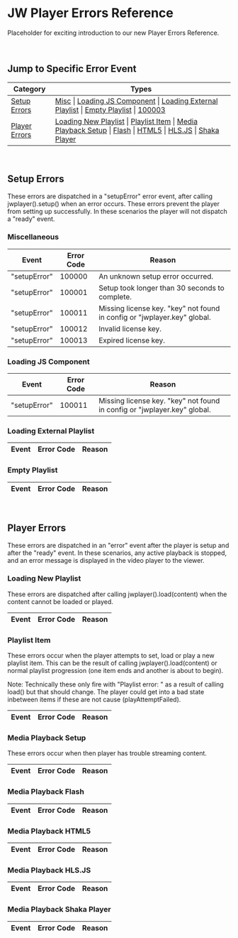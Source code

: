 # JW Player Errors Reference

Placeholder for exciting introduction to our new Player Errors Reference.

<br/>

## Jump to Specific Error Event

|Category|Types|
|---|---|
|[Setup Errors](#setup)|[Misc](#misc) \| [Loading JS Component](#loading-js) \| [Loading External Playlist](#loading-external-playlist) \| [Empty Playlist](#empty-playlist) \| [100003](#100013)|
|[Player Errors](#player)|[Loading New Playlist](#loading-new-playlist) \| [Playlist Item](#playlist-item) \| [Media Playback Setup](#media-setup) \| [Flash](#media-flash) \| [HTML5](#media-html5) \| [HLS.JS](#media-hlsjs) \| [Shaka Player](#media-shaka)|

<br/>
<a name="setup"></a>

## Setup Errors

These errors are dispatched in a "setupError" error event, after calling jwplayer().setup() when an error occurs. These errors prevent the player from setting up successfully. In these scenarios the player will not dispatch a "ready" event.

<a name="misc"></a>
### Miscellaneous
|Event|Error Code|Reason|
|---|---|---|
|"setupError" | <a name="100000"></a> 100000 | An unknown setup error occurred.|
|"setupError" | <a name="100001"></a> 100001 | Setup took longer than 30 seconds to complete.|
|"setupError" | <a name="100011"></a> 100011 | Missing license key. "key" not found in config or "jwplayer.key" global.|
|"setupError" | <a name="100012"></a> 100012 | Invalid license key.|
|"setupError" | <a name='100013'></a> 100013 | Expired license key.|

<a name="loading-js"></a>
### Loading JS Component
|Event|Error Code|Reason|
|---|---|---|
|"setupError"|100011|Missing license key. "key" not found in config or "jwplayer.key" global.|

<a name="loading-external-playlist"></a>
### Loading External Playlist
|Event|Error Code|Reason|
|---|---|---|

<a name="empty-playlist"></a>
### Empty Playlist
|Event|Error Code|Reason|
|---|---|---|

<br/>
<a name="player"></a>

## Player Errors

These errors are dispatched in an "error" event after the player is setup and after the "ready" event. In these scenarios, any active playback is stopped, and an error message is displayed in the video player to the viewer.

<a name="loading-new-playlist"></a>
### Loading New Playlist
These errors are dispatched after calling jwplayer().load(content) when the content cannot be loaded or played.

|Event|Error Code|Reason|
|---|---|---|


<a name="playlist-item"></a>
### Playlist Item
These errors occur when the player attempts to set, load or play a new playlist item. This can be the result of calling jwplayer().load(content) or normal playlist progression (one item ends and another is about to begin).

Note: Technically these only fire with "Playlist error: " as a result of calling load() but that should change. The player could get into a bad state inbetween items if these are not cause (playAttemptFailed).

|Event|Error Code|Reason|
|---|---|---|


<a name="media-setup"></a>
### Media Playback Setup
These errors occur when then player has trouble streaming content.

|Event|Error Code|Reason|
|---|---|---|


<a name="media-flash"></a>
### Media Playback Flash
|Event|Error Code|Reason|
|---|---|---|


<a name="media-html5"></a>
### Media Playback HTML5
|Event|Error Code|Reason|
|---|---|---|


<a name="media-hlsjs"></a>
### Media Playback HLS.JS
|Event|Error Code|Reason|
|---|---|---|


<a name="media-shaka"></a>
### Media Playback Shaka Player
|Event|Error Code|Reason|
|---|---|---|


